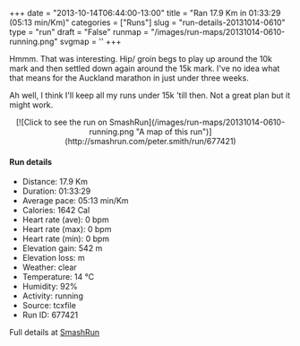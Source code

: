 +++
date = "2013-10-14T06:44:00-13:00"
title = "Ran 17.9 Km in 01:33:29 (05:13 min/Km)"
categories = ["Runs"]
slug = "run-details-20131014-0610"
type = "run"
draft = "False"
runmap = "/images/run-maps/20131014-0610-running.png"
svgmap = '<polyline points="64 66, 65 64, 67 65, 68 64, 69 63, 69 62, 69 61, 67 60, 65 60, 62 60, 61 60, 54 62, 53 63, 45 69, 43 71, 33 74, 30 73, 30 72, 30 72, 29 69, 26 67, 22 67, 18 69, 11 66, 8 61, 0 54, 3 51, 9 51, 11 49, 18 47, 19 45, 24 41, 34 40, 32 31, 33 28, 34 26, 37 25, 38 25, 38 30, 41 33, 44 36, 48 37, 52 39, 53 38, 55 37, 56 34, 58 31, 61 28, 63 28, 64 28, 59 33, 59 33, 74 38, 76 38, 85 40, 88 42, 93 43, 96 44, 100 45, 100 46, 98 48, 94 46, 92 47, 88 49, 87 49, 87 46, 85 44, 85 43, 83 42, 83 44, 85 47, 84 48, 84 49, 82 51, 81 53">'
+++

Hmmm. That was interesting. Hip/ groin begs to play up around the 10k mark and then settled down again around the 15k mark. I've no idea what that means for the Auckland marathon in just under three weeks. 

Ah well, I think I'll keep all my runs under 15k 'till then. Not a great plan but it might work. 

<!--more-->

<center>
[![Click to see the run on SmashRun](/images/run-maps/20131014-0610-running.png "A map of this run")](http://smashrun.com/peter.smith/run/677421)
</center>

#### Run details

* Distance: 17.9 Km
* Duration: 01:33:29
* Average pace: 05:13 min/Km
* Calories: 1642 Cal
* Heart rate (ave): 0 bpm
* Heart rate (max): 0 bpm
* Heart rate (min): 0 bpm
* Elevation gain: 542 m
* Elevation loss:  m
* Weather: clear
* Temperature: 14 &deg;C
* Humidity: 92%
* Activity: running
* Source: tcxfile
* Run ID: 677421

Full details at [SmashRun](http://smashrun.com/peter.smith/run/677421)